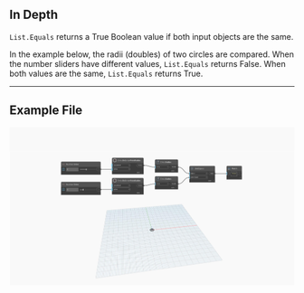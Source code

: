## In Depth
`List.Equals` returns a True Boolean value if both input objects are the same. 

In the example below, the radii (doubles) of two circles are compared. When the number sliders have different values, `List.Equals` returns False. When both values are the same, `List.Equals` returns True.
___
## Example File

![List.Equals](./List.Equals_img.jpg)